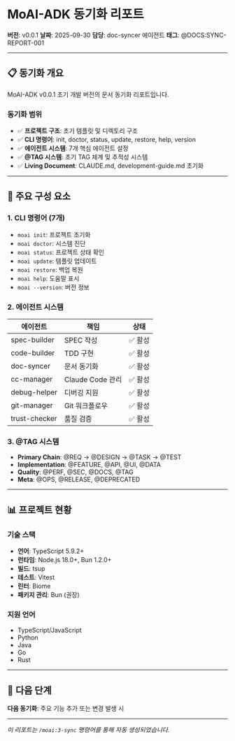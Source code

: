 # MoAI-ADK 동기화 리포트

**버전**: v0.0.1
**날짜**: 2025-09-30
**담당**: doc-syncer 에이전트
**태그**: @DOCS:SYNC-REPORT-001

---

## 📋 동기화 개요

MoAI-ADK v0.0.1 초기 개발 버전의 문서 동기화 리포트입니다.

### 동기화 범위

- ✅ **프로젝트 구조**: 초기 템플릿 및 디렉토리 구조
- ✅ **CLI 명령어**: init, doctor, status, update, restore, help, version
- ✅ **에이전트 시스템**: 7개 핵심 에이전트 설정
- ✅ **@TAG 시스템**: 초기 TAG 체계 및 추적성 시스템
- ✅ **Living Document**: CLAUDE.md, development-guide.md 초기화

---

## 🎯 주요 구성 요소

### 1. CLI 명령어 (7개)

- `moai init`: 프로젝트 초기화
- `moai doctor`: 시스템 진단
- `moai status`: 프로젝트 상태 확인
- `moai update`: 템플릿 업데이트
- `moai restore`: 백업 복원
- `moai help`: 도움말 표시
- `moai --version`: 버전 정보

### 2. 에이전트 시스템

| 에이전트 | 책임 | 상태 |
|---------|------|------|
| spec-builder | SPEC 작성 | ✅ 활성 |
| code-builder | TDD 구현 | ✅ 활성 |
| doc-syncer | 문서 동기화 | ✅ 활성 |
| cc-manager | Claude Code 관리 | ✅ 활성 |
| debug-helper | 디버깅 지원 | ✅ 활성 |
| git-manager | Git 워크플로우 | ✅ 활성 |
| trust-checker | 품질 검증 | ✅ 활성 |

### 3. @TAG 시스템

- **Primary Chain**: @REQ → @DESIGN → @TASK → @TEST
- **Implementation**: @FEATURE, @API, @UI, @DATA
- **Quality**: @PERF, @SEC, @DOCS, @TAG
- **Meta**: @OPS, @RELEASE, @DEPRECATED

---

## 📊 프로젝트 현황

### 기술 스택

- **언어**: TypeScript 5.9.2+
- **런타임**: Node.js 18.0+, Bun 1.2.0+
- **빌드**: tsup
- **테스트**: Vitest
- **린터**: Biome
- **패키지 관리**: Bun (권장)

### 지원 언어

- TypeScript/JavaScript
- Python
- Java
- Go
- Rust

---

## 🔄 다음 단계

**다음 동기화**: 주요 기능 추가 또는 변경 발생 시

---

_이 리포트는 `/moai:3-sync` 명령어를 통해 자동 생성되었습니다._